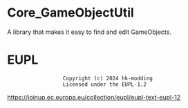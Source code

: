 # Core_GameObjectUtil

A library that makes it easy to find and edit GameObjects.

# EUPL
                      Copyright (c) 2024 hk-modding
                      Licensed under the EUPL-1.2
https://joinup.ec.europa.eu/collection/eupl/eupl-text-eupl-12

